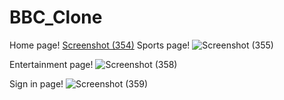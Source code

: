 # BBC_Clone


Home page!
[Screenshot (354)](https://user-images.githubusercontent.com/74674737/146934840-d1a7b834-9019-4fa4-a01c-9582fcd4f89b.png)
Sports page!
![Screenshot (355)](https://user-images.githubusercontent.com/74674737/146934878-aaec90c4-ca4b-4c1d-be9a-5baac0dcf129.png)


Entertainment page!
![Screenshot (358)](https://user-images.githubusercontent.com/74674737/146934934-bd2956c3-ebd3-4d62-80f6-82549bb2f890.png)


Sign in page!
![Screenshot (359)](https://user-images.githubusercontent.com/74674737/146934950-e538ccc2-d36b-4900-bd8d-078010366cf3.png)
